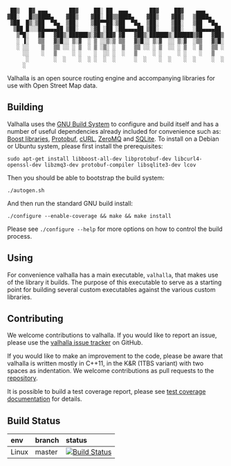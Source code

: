      ██▒   █▓ ▄▄▄       ██▓     ██░ ██  ▄▄▄       ██▓     ██▓    ▄▄▄      
    ▓██░   █▒▒████▄    ▓██▒    ▓██░ ██▒▒████▄    ▓██▒    ▓██▒   ▒████▄    
     ▓██  █▒░▒██  ▀█▄  ▒██░    ▒██▀▀██░▒██  ▀█▄  ▒██░    ▒██░   ▒██  ▀█▄  
      ▒██ █░░░██▄▄▄▄██ ▒██░    ░▓█ ░██ ░██▄▄▄▄██ ▒██░    ▒██░   ░██▄▄▄▄██ 
       ▒▀█░   ▓█   ▓██▒░██████▒░▓█▒░██▓ ▓█   ▓██▒░██████▒░██████▒▓█   ▓██▒
       ░ ▐░   ▒▒   ▓▒█░░ ▒░▓  ░ ▒ ░░▒░▒ ▒▒   ▓▒█░░ ▒░▓  ░░ ▒░▓  ░▒▒   ▓▒█░
       ░ ░░    ▒   ▒▒ ░░ ░ ▒  ░ ▒ ░▒░ ░  ▒   ▒▒ ░░ ░ ▒  ░░ ░ ▒  ░ ▒   ▒▒ ░
         ░░    ░   ▒     ░ ░    ░  ░░ ░  ░   ▒     ░ ░     ░ ░    ░   ▒   
          ░        ░  ░    ░  ░ ░  ░  ░      ░  ░    ░  ░    ░  ░     ░  ░
         ░                                                                    

Valhalla is an open source routing engine and accompanying libraries for use with Open Street Map data.

Building
--------

Valhalla uses the [GNU Build System](http://www.gnu.org/software/automake/manual/html_node/GNU-Build-System.html) to configure and build itself and has a number of useful dependencies already included for convenience such as: [Boost libraries](http://boost.org/), [Protobuf](https://github.com/google/protobuf/), [cURL](http://curl.haxx.se/), [ZeroMQ](http://zeromq.org/) and [SQLite](http://sqlite.org/). To install on a Debian or Ubuntu system, please first install the prerequisites:

    sudo apt-get install libboost-all-dev libprotobuf-dev libcurl4-openssl-dev libzmq3-dev protobuf-compiler libsqlite3-dev lcov

Then you should be able to bootstrap the build system:

    ./autogen.sh

And then run the standard GNU build install:

    ./configure --enable-coverage && make && make install

Please see `./configure --help` for more options on how to control the build process.

Using
-----

For convenience valhalla has a main executable, `valhalla`, that makes use of the library it builds. The purpose of this executable to serve as a starting point for building several custom executables against the various custom libraries.

Contributing
------------

We welcome contributions to valhalla. If you would like to report an issue, please use the [valhalla issue tracker](https://github.com/mapzen/valhalla/issues) on GitHub.

If you would like to make an improvement to the code, please be aware that valhalla is written mostly in C++11, in the K&R (1TBS variant) with two spaces as indentation. We welcome contributions as pull requests to the [repository](https://github.com/mapzen/valhalla).

It is possible to build a test coverage report, please see [test coverage documentation](docs/test_coverage.md) for details.

Build Status
------------

| env |  branch | status |
|:-------------|:--------|:------------|
| Linux        | master  | [![Build Status](https://travis-ci.org/mapzen/valhalla.png?branch=master)](https://travis-ci.org/mapzen/valhalla) |

